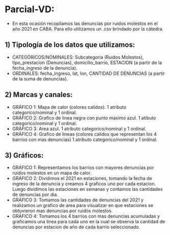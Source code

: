 # Parcial-VD:
- En esta ocasión recopilamos las denuncias por ruidos molestos en el año 2021 en CABA. Para ello utilizamos un .csv brindado por la cátedra.

## 1) Tipología de los datos que utilizamos:

- CATEGÓRICOS/NOMINALES: Subcategoria (Ruidos Molestos), tipo_prestacion (Denuncias), domicilio_barrio, ESTACION (a partir de la fecha_ingreso de la denuncia).
- ORDINALES: fecha_ingreso, lat, lon, CANTIDAD DE DENUNCIAS (a partir de la suma de denuncias).

## 2) Marcas y canales:

- GRÁFICO 1: Mapa de calor (colores calidos). 1 atributo categorico/nominal y 1 ordinal.
- GRÁFICO 2: Grafico de linea negra con punto maximo azul. 1 atibuto categorico/nominal y 1 ordinal.
- GRÁFICO 3: Area azul. 1 atributo categorico/nominal y 1 ordinal.
- GRÁFICO 4: Grafico de lineas (colores calidos que representan los 4 barrios con mas denuncias) 1 atributo categorico/nominal y 1 ordinal.

## 3) Gráficos:

- GRÁFICO 1: Representamos los barrios con mayores denuncias por ruidos molestos en un mapa de calor.
- GRÁFICO 2: Dividimos el 2021 en estaciones, tomando la fecha de ingreso de la denuncia y creamos 4 graficos uno por cada estacion. Luego dividimos las estaciones en semanas y contamos las cantidades de denuncias por dia.
- GRÁFICO 3: Tomamos las cantidades de denuncias del 2021 y realizamos un grafico de area para visualizar en que estaciones se obtuvieron mas denuncias por ruidos molestos.
- GRÁFICO 4: Tomamos los 4 barrios con mas denuncias acumuladas y graficamos una linea para cada uno en la cual se observa la cantidad de denuncias por estacion de año de cada barrio seleccionado.
